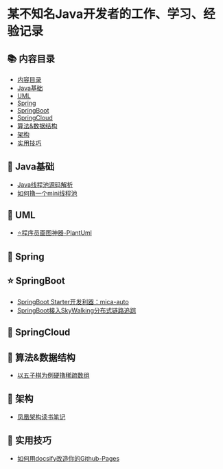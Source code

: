 # 某不知名Java开发者的工作、学习、经验记录

<span id="nav-1"></span>

## 📚 内容目录

- [内容目录](#nav-1)
- [Java基础](#nav-2)
- [UML](#nav-3)
- [Spring](#nav-4)
- [SpringBoot](#nav-5)
- [SpringCloud](#nav-6)
- [算法&数据结构](#nav-7)
- [架构](#nav-8)
- [实用技巧](#nav-9)


<span id="nav-2"></span>

## 💎 Java基础
- [Java线程池源码解析](/Java基础/线程池/Java线程池源码解析.md)
- [如何撸一个mini线程池](/Java基础/线程池/如何撸一个mini线程池.md)

<span id="nav-3"></span>

## 📐 UML
- [⭐程序员画图神器-PlantUml](/程序员画图神器-PlantUml.md)

<span id="nav-4"></span>

## 🍃 Spring

<span id="nav-5"></span>

## ⭐ SpringBoot
- [SpringBoot Starter开发利器：mica-auto](/SpringBoot/mica-auto.md)
- [SpringBoot接入SkyWalking分布式链路追踪](/SpringBoot/SpringBoot接入SkyWalking分布式链路追踪.md)

<span id="nav-6"></span>

## 🚀 SpringCloud

<span id="nav-7"></span>

## 🔑 算法&数据结构
- [以五子棋为例硬撸稀疏数组](/Algorithm/以五子棋为例硬撸稀疏数组.md)

<span id="nav-8"></span>

## 👑 架构
- [凤凰架构读书笔记](/Architecture/凤凰架构读书笔记.md)

<span id="nav-9"></span>

## 🔧 实用技巧
- [如何用docsify改造你的Github-Pages](/Skill/如何用docsify改造你的Github-Pages.md)
